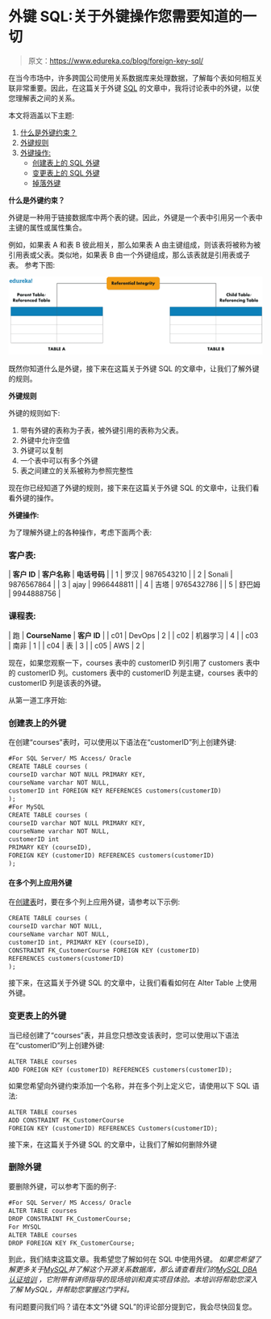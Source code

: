 # 外键 SQL:关于外键操作您需要知道的一切

> 原文：<https://www.edureka.co/blog/foreign-key-sql/>

在当今市场中，许多跨国公司使用关系数据库来处理数据，了解每个表如何相互关联非常重要。因此，在这篇关于外键 [SQL](https://www.edureka.co/blog/sql-commands/) 的文章中，我将讨论表中的外键，以使您理解表之间的关系。

本文将涵盖以下主题:

1.  [什么是外键约束？](#ForeignkeyConstraint)
2.  [外键规则](#RulesforForeignKey)
3.  [外键操作:](#ForeignKeyOperations)
    *   [创建表上的 SQL 外键](#ForeignKeyonCreateTable)
    *   [变更表上的 SQL 外键](#ForeignKeyonAlterTable)
    *   [掉落外键](#DropForeignKey)

**什么是外键约束？**

外键是一种用于链接数据库中两个表的键。因此，外键是一个表中引用另一个表中主键的属性或属性集合。

例如，如果表 A 和表 B 彼此相关，那么如果表 A 由主键组成，则该表将被称为被引用表或父表。类似地，如果表 B 由一个外键组成，那么该表就是引用表或子表。 参考下图:

![Foreign Key - Foreign Key SQL - Edureka](img/b69d906c78daa0f2ea60daf4e35238f9.png)

既然你知道什么是外键，接下来在这篇关于外键 SQL 的文章中，让我们了解外键的规则。

**外键规则**

外键的规则如下:

1.  带有外键的表称为子表，被外键引用的表称为父表。
2.  外键中允许空值
3.  外键可以复制
4.  一个表中可以有多个外键
5.  表之间建立的关系被称为参照完整性

现在你已经知道了外键的规则，接下来在这篇关于外键 SQL 的文章中，让我们看看外键的操作。

**外键操作:**

为了理解外键上的各种操作，考虑下面两个表:

### **客户表:**

| **客户 ID** | **客户名称** | **电话号码** |
| 1 | 罗汉 | 9876543210 |
| 2 | Sonali | 9876567864 |
| 3 | ajay | 9966448811 |
| 4 | 吉塔 | 9765432786 |
| 5 | 舒巴姆 | 9944888756 |

### **课程表:**

| 跑 | **CourseName** | **客户 ID** |
| c01 | DevOps | 2 |
| c02 | 机器学习 | 4 |
| c03 | 南非 | 1 |
| c04 | 表 | 3 |
| c05 | AWS | 2 |

现在，如果您观察一下，courses 表中的 customerID 列引用了 customers 表中的 customerID 列。customers 表中的 customerID 列是主键，courses 表中的 customerID 列是该表的外键。

从第一道工序开始:

### **创建表上的外键**

在创建“courses”表时，可以使用以下语法在“customerID”列上创建外键:

```
#For SQL Server/ MS Access/ Oracle
CREATE TABLE courses (
courseID varchar NOT NULL PRIMARY KEY,
courseName varchar NOT NULL,
customerID int FOREIGN KEY REFERENCES customers(customerID)
);
#For MySQL
CREATE TABLE courses (
courseID varchar NOT NULL PRIMARY KEY,
courseName varchar NOT NULL,
customerID int
PRIMARY KEY (courseID),
FOREIGN KEY (customerID) REFERENCES customers(customerID)
);

```

#### **在多个列上应用外键**

在[创建表](https://www.edureka.co/blog/create-table-in-sql/)时，要在多个列上应用外键，请参考以下示例:

```
CREATE TABLE courses (
courseID varchar NOT NULL,
courseName varchar NOT NULL,
customerID int, PRIMARY KEY (courseID),
CONSTRAINT FK_CustomerCourse FOREIGN KEY (customerID)
REFERENCES customers(customerID)
);

```

接下来，在这篇关于外键 SQL 的文章中，让我们看看如何在 Alter Table 上使用外键。

### **变更表上的外键**

当已经创建了“courses”表，并且您只想改变该表时，您可以使用以下语法在“customerID”列上创建外键:

```
ALTER TABLE courses
ADD FOREIGN KEY (customerID) REFERENCES customers(customerID);

```

如果您希望向外键约束添加一个名称，并在多个列上定义它，请使用以下 SQL 语法:

```
ALTER TABLE courses
ADD CONSTRAINT FK_CustomerCourse
FOREIGN KEY (customerID) REFERENCES Customers(customerID);

```

接下来，在这篇关于外键 SQL 的文章中，让我们了解如何删除外键

### **删除外键**

要删除外键，可以参考下面的例子:

```
#For SQL Server/ MS Access/ Oracle
ALTER TABLE courses
DROP CONSTRAINT FK_CustomerCourse;
For MYSQL
ALTER TABLE courses
DROP FOREIGN KEY FK_CustomerCourse;

```

到此，我们结束这篇文章。我希望您了解如何在 SQL 中使用外键。 *如果您希望了解更多关于*[*MySQL*](https://www.edureka.co/blog/what-is-mysql/)*并了解这个开源关系数据库，那么请查看我们的*[*MySQL DBA 认证培训*](https://www.edureka.co/mysql-dba) *，它附带有讲师指导的现场培训和真实项目体验。本培训将帮助您深入了解 MySQL，并帮助您掌握这门学科。*

有问题要问我们吗？请在本文“外键 SQL”的评论部分提到它，我会尽快回复您。